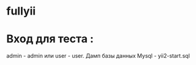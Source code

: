 # fullyii
# Вход для теста :
admin - admin или user - user.
Дамп базы данных Mysql - yii2-start.sql
